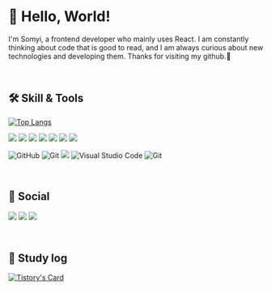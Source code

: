 
# 👋 Hello, World! 


I'm Somyi, a frontend developer who mainly uses React. I am constantly thinking about code that is good to read, and I am always curious about new technologies and developing them. Thanks for visiting my github.🙌



<br/>
 

## 🛠️ Skill & Tools 
  
[![Top Langs](https://github-readme-stats.vercel.app/api/top-langs/?username=somyiLee&layout=compact)](https://github.com/anuraghazra/github-readme-stats)

<img src="https://img.shields.io/badge/JavaScript-F7DF1E?style=flat-square&logo=JavaScript&logoColor=white"> <img src="https://img.shields.io/badge/TypeScript-3178C6?style=flat-square&logo=TypeScript&logoColor=white"> <img src="https://img.shields.io/badge/React-61DAFB?style=flat-square&logo=React&logoColor=white"> <img src="https://img.shields.io/badge/HTML5-E34F26?style=flat-square&logo=HTML5&logoColor=white"> <img src="https://img.shields.io/badge/CSS3-1572B6?style=flat-square&logo=CSS3&logoColor=white"> <img src="https://img.shields.io/badge/Sass-CC6699?style=flat-square&logo=Sass&logoColor=white"> <img src="https://img.shields.io/badge/styledcomponents-DB7093?style=flat-square&logo=styledcomponents&logoColor=white"> 

 <img alt="GitHub" src ="https://img.shields.io/badge/GitHub-181717.svg?&style=flat-square&logo=GitHub&logoColor=white"/> <img alt="Git
" src ="https://img.shields.io/badge/Git-F05032.svg?&style=flat-square&logo=Git&logoColor=white"/> <img src="https://img.shields.io/badge/Slack-4A154B?style=flat-square&logo=Slack&logoColor=white"> <img alt="Visual Studio Code" src ="https://img.shields.io/badge/Visual Studio Code-007ACC.svg?&style=flat-square&logo=VisualStudioCode&logoColor=white"/> <img alt="Git
" src ="https://img.shields.io/badge/Figma-F24E1E.svg?&style=flat-square&logo=figma&logoColor=white"/> 
 
   <br/>

  ##  🚀 Social 
 
<a href="https://som-2.tistory.com/" target="_blank"><img src="https://img.shields.io/badge/Tistory-000000?style=flat-square&logo=tistory&logoColor=ffffff"/></a>
<a href="https://www.instagram.com/som2_96" target="_blank"><img src="https://img.shields.io/badge/Instagram-E4405F?style=flat-square&logo=instagram&logoColor=ffffff"/></a>
<a href="mailto:some100696@gmail.com" target="_blank"><img src="https://img.shields.io/badge/Gmail-EA4335?style=flat-square&logo=google&logoColor=ffffff"/></a>

<br />

 ## 📝 Study log
 
  
  [![Tistory's Card](https://github-readme-tistory-card.vercel.app/api?name=som-2)](https://som-2.tistory.com/)

   <br/>
